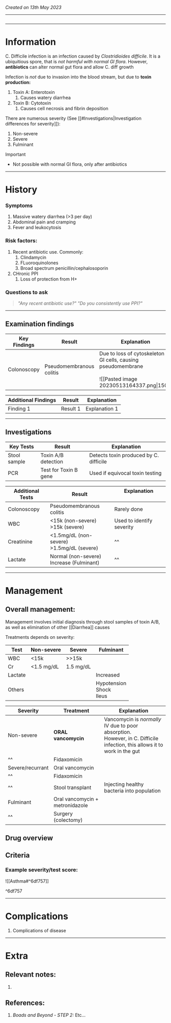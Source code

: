 *Created on 13th May 2023*

---
```toc
```
---

# Information
C. Difficile infection is an infection caused by *Clostridioides difficile*. It is a ubiquitious spore, that is *not harmful with normal GI flora*. However, **antibiotics** can alter normal gut flora and allow C. diff growth

Infection is *not* due to invasion into the blood stream, but due to **toxin production:**
1. Toxin A: Enterotoxin
	1. Causes watery diarrhea
2. Toxin B: Cytotoxin
	1. Causes cell necrosis and fibrin deposition

There are numerous severity (See [[#Investigations|Investigation differences for severity]]):
1. Non-severe
2. Severe
3. Fulminant

> [!Important]
- Not possible with normal GI flora, only after antibiotics

--- 
# History
### Symptoms
1. Massive watery diarrhea (>3 per day)
2. Abdominal pain and cramping
3. Fever and leukocytosis

### Risk factors:
1. Recent antibiotic use. Commonly: 
	1. Clindamycin
	2. FLuoroquinolones
	3. Broad spectrum penicillin/cephalosoporin
2. CHronic PPI
	1. Loss of protection from H+

### Questions to ask
>*"Any recent antibiotic use?"*
>*"Do you consistently use PPI?"*

---

## Examination findings
| Key Findings | Result   | Explanation   |
| ------------ | -------- | ------------- |
|Colonoscopy|Pseudomembranous colitis|Due to loss of cytoskeleton in GI cells, causing pseudomembrane <br> <br>![[Pasted image 20230513164337.png\|150]]|

| Additional Findings | Result   | Explanation   |
| ------------------- | -------- | ------------- |
| Finding 1           | Result 1 | Explanation 1 |

---

## Investigations
| Key Tests                 |Result| Explanation                                                                                                                                                     |
| ------------------------- | --- | --------------------------------------------------------------------------------------------------------------------------------------------------------------- |
|Stool sample |Toxin A/B detection|Detects toxin produced by C. difficile|
|PCR|Test for Toxin B gene|Used if equivocal toxin testing|

| Additional Tests               |  Result     | Explanation                           |
| ------------------------------ | --- | --------------------- |
|Colonoscopy |Pseudomembranous colitis |Rarely done |
|WBC|<15k (non-severe) <br> \>15k (severe)|Used to identify severity |
|Creatinine|<1.5mg/dL (non-severe) <br>>1.5mg/dL (severe)|^^ |
|Lactate|Normal (non-severe) <br>Increase (Fulminant)|^^|

---

# Management
## Overall management:
Management involves initial diagnosis through stool samples of toxin A/B, as well as elimination of other [[Diarrhea]] causes

Treatments depends on severity:

| Test    | Non-severe | Severe    | Fulminant |
| ------- | ---------- | --------- | --------- |
| WBC     | <15k       |\>>15k|       |
| Cr      | <1.5 mg/dL | 1.5 mg/dL |       |
| Lactate |       |      |Increased |
| Others  |  |  |Hypotension <br>Shock <br>Ileus|

| Severity         | Treatment                       | Explanation |
| ---------------- | ------------------------------- | ----------- |
| Non-severe       | **ORAL vancomycin**             |Vancomycin is *normally* IV due to poor absorption. <br> However, in C. Difficile infection, this allows it to work in the gut|
| ^^               | Fidaxomicin                     |             |
| Severe/recurrant | Oral vancomycin                 |             |
| ^^               | Fidaxomicin                     |             |
| ^^               | Stool transplant                |Injecting healthy bacteria into population|
| Fulminant        | Oral vancomycin + metronidazole |             |
| ^^               | Surgery (colectomy)                                |             |

## Drug overview

## Criteria
### Example severity/test score:
![[Asthma#^6df757]]

^6df757

---

# Complications
1. Complications of disease

---

# Extra
## Relevant notes:
1. 
## References:
1. *Boads and Beyond - STEP 2:* Etc...